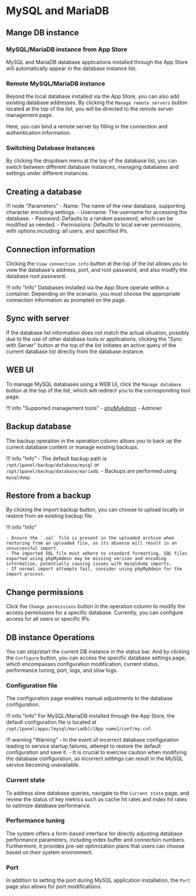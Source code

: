 # MySQL and MariaDB

## Mange DB instance

### MySQL/MariaDB instance from App Store

MySQL and MariaDB database applications installed through the App Store will automatically appear in the database instance list.

### Remote MySQL/MariaDB instance

Beyond the local database installed via the App Store, you can also add existing database addresses. By clicking the `Manage remote servers` button located at the top of the list, you will be directed to the remote server management page.

Here, you can bind a remote server by filling in the connection and authentication information.

### Switching Database Instances

By clicking the dropdown menu at the top of the database list, you can switch between different database instances, managing databases and settings under different instances.

## Creating a database

!!! node "Parameters"
    - Name: The name of the new database, supporting character encoding settings.
    - Username: The username for accessing the database.
    - Password: Defaults to a random password, which can be modified as needed.
    - Permissions: Defaults to local server permissions, with options including: all users, and specified IPs.

## Connection information

Clicking the `View connection info` button at the top of the list allows you to view the database's address, port, and root password, and also modify the database root password.

!!! info "Info"
    Databases installed via the App Store operate within a container. Depending on the scenario, you must choose the appropriate connection information as prompted on the page.

## Sync with server

If the database list information does not match the actual situation, possibly due to the use of other database tools or applications, clicking the "Sync with Server" button at the top of the list initiates an active query of the current database list directly from the database instance.

## WEB UI

To manage MySQL databases using a WEB UI, click the `Manage database` button at the top of the list, which will redirect you to the corresponding tool page.

!!! info "Supported management tools"
    - [phpMyAdmin](https://www.wpdaxue.com/series/phpmyadmin)
    - Adminer

## Backup database

The backup operation in the operation column allows you to back up the current database content or manage existing backups.

!!! info "Info"
    - The default backup path is `/opt/1panel/backup/database/mysql` or `/opt/1panel/backup/database/mariadb`.
    - Backups are performed using `mysqldump`.

## Restore from a backup

By clicking the import backup button, you can choose to upload locally or restore from an existing backup file.

!!! info "Info"

    - Ensure the `.sql` file is present in the uploaded archive when restoring from an uploaded file, as its absence will result in an unsuccessful import.
    - The imported SQL file must adhere to standard formatting. SQL files exported using phpMyAdmin may be missing version and encoding information, potentially causing issues with mysqldump imports.
    - If normal import attempts fail, consider using phpMyAdmin for the import process.

## Change permissions

Click the `Change permissions` button in the operation column to modify the access permissions for a specific database. Currently, you can configure access for all users or specific IPs.

## DB instance Operations

You can stop/start the current DB instance in the status bar. And by clicking the `Configure` button, you can access the specific database settings page, which encompasses configuration modification, current status, performance tuning, port, logs, and slow logs.

### Configuration file

The configuration page enables manual adjustments to the database configuration.

!!! info "Info"
    For MySQL/MariaDB installed through the App Store, the default configuration file is located at `/opt/1panel/apps/[mysql/mariadb]/[App name]/conf/my.cnf`.

!!! warning "Warning"
    - In the event of incorrect database configuration leading to service startup failures, attempt to restore the default configuration and save it.
    - It is crucial to exercise caution when modifying the database configuration, as incorrect settings can result in the MySQL service becoming unavailable.

### Current state

To address slow database queries, navigate to the `Current state` page, and review the status of key metrics such as cache hit rates and index hit rates to optimize database performance.

### Performance tuning

The system offers a form-based interface for directly adjusting database performance parameters, including index buffer and connection numbers. Furthermore, it provides pre-set optimization plans that users can choose based on their system environment.

### Port

In addition to setting the port during MySQL application installation, the `Port` page also allows for port modifications.
